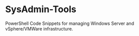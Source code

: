 # SysAdmin-Tools
PowerShell Code Snippets for managing Windows Server and vSphere/VMWare infrastructure. 
